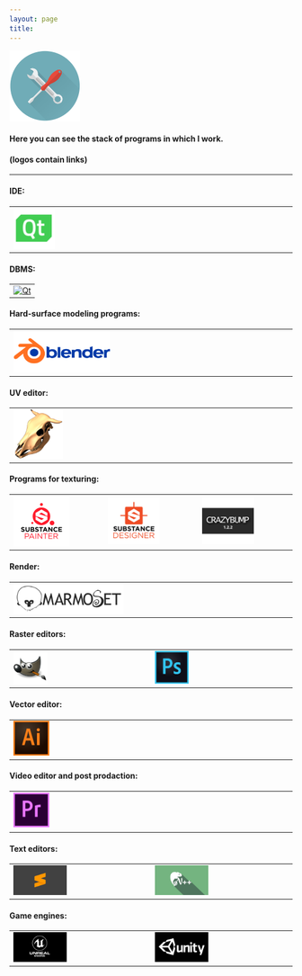 ```yaml
---
layout: page
title: 
---
```


<img  src="public/img/tooling.png" alt="Tooling" style="width: 25%; height: auto; margin: 0 auto;"/>

#### Here you can see the stack of programs in which I work. 
#### (logos contain links)

---

#### IDE:

<table>
<tr>

<td>
<a href="https://www.qt.io/" target="_blank"> <img  src="public/img/Qt.png" alt="Qt" style="width: 15%; height: auto; margin: 0 auto;"/> </a>
</td>

</tr>
</table>

#### DBMS:

<table>
<tr>

<td>
<a href="https://www.postgresql.org/" target="_blank"> <img  src="public/img/postgreSQL.png" alt="Qt" style="width: 15%; height: auto; margin: 0 auto;"/> </a>
</td>

</tr>
</table>

#### Hard-surface modeling programs:

<table>
<tr>

<td>
<a href="https://www.blender.org/download/"> <img  src="public/img/Blender_1.png" alt="Blender3D" style="width: 35%; height: auto; margin: 0 auto;"/> </a> 
</td>

</tr>
</table>

#### UV editor:

<table>
<tr>

<td>
<a href="https://www.uvlayout.com/" target="_blank"> <img  src="public/img/UVLayout.png" alt="UVLayout" style="width: 18%; height: auto; margin: 0 auto;"/> </a>
</td>

</tr>
</table>

#### Programs for texturing:

<table>
<tr>

<td>
<a href="https://www.allegorithmic.com/products/substance-painter" target="_blank"> <img  src="public/img/substance_painter.png" alt="Substance Painter" style="width: 65%; height: auto; margin: 0 auto;"/> </a> 
</td>

<td>
<a href="https://www.allegorithmic.com/products/substance-designer" target="_blank"> <img  src="public/img/substance_designer.png" alt="Substance Designer" style="width: 60%; height: auto; margin: 0 auto;"/> </a> 
</td>

<td>
<a href="http://www.crazybump.com/" target="_blank"> <img  src="public/img/crazybump.png" alt="CrazyBump" style="width: 60%; height: auto; margin: 0 auto;"/> </a> 
</td>

</tr>
</table>


#### Render:

<table>
<tr>

<td>
<a href="https://marmoset.co/toolbag/" target="_blank"> <img  src="public/img/marmoset_toolbag.png" alt="Marmoset Toolbag" style="width: 40%; height: auto; margin: 0 auto;"/> </a>
</td>

</tr>
</table>

#### Raster editors:

<table>
<tr>

<td>
<a href="https://www.gimp.org/" target="_blank"> <img  src="public/img/GIMP.png" alt="GIMP" style="width: 25%; height: auto; margin: 0 auto;"/> </a>
</td>

<td>
<a href="https://www.adobe.com/ru/products/photoshop.html" target="_blank"> <img  src="public/img/photoshop.png" alt="Photoshop" style="width: 25%; height: auto; margin: 0 auto;"/> </a> 
</td>

</tr>
</table>

#### Vector editor:

<table>
<tr>

<td>
<a href="https://www.adobe.com/ru/products/illustrator.html" target="_blank"> <img  src="public/img/illustrator.png" alt="Illustrator" style="width: 13%; height: auto; margin: 0 auto;"/> </a>
</td>

</tr>
</table>

#### Video editor and post prodaction:

<table>
<tr>

<td>
<a href="https://www.adobe.com/ru/products/premiere.html" target="_blank"> <img  src="public/img/premiere_pro.png" alt="Premiere_Pro" style="width: 13%; height: auto; margin: 0 auto;"/> </a>
</td>

</tr>
</table>

#### Text editors:

<table>
<tr>

<td>
<a href="https://www.sublimetext.com/" target="_blank"> <img  src="public/img/subline_text_3.png" alt="Subline Text 3" style="width: 40%; height: auto; margin: 0 auto;"/> </a>
</td>

<td>
<a href="https://notepad-plus-plus.org/" target="_blank"> <img  src="public/img/notepad.png" alt="Notepad++" style="width: 40%; height: auto; margin: 0 auto;"/> </a>
</td>

</tr>
</table>

#### Game engines:

<table>
<tr>

<td>
<a href="https://www.unrealengine.com/en-US/feed?sessionInvalidated=true" target="_blank"> <img  src="public/img/unreal_engine.png" alt="Unreal Engine" style="width: 40%; height: auto; margin: 0 auto;"/> </a>
</td>

<td>
<a href="https://unity.com/" target="_blank"> <img  src="public/img/unity.png" alt="Unity" style="width: 40%; height: auto; margin: 0 auto;"/> </a> 
</td>

</tr>
</table>